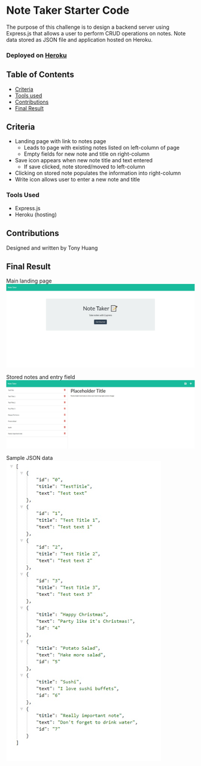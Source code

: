 # Note Taker Starter Code
The purpose of this challenge is to design a backend server using Express.js that allows a user to perform CRUD operations on notes. Note data stored as JSON file and application hosted on Heroku.

### Deployed on [Heroku](https://note-taker-express-week11.herokuapp.com/notes)

## Table of Contents
* [Criteria](#criteria)
* [Tools used](#tools-used)
* [Contributions](#contributions)
* [Final Result](#final-result)

## Criteria
* Landing page with link to notes page
    * Leads to page with existing notes listed on left-column of page
    * Empty fields for new note and title on right-column
* Save icon appears when new note title and text entered
    * If save clicked, note stored/moved to left-column
* Clicking on stored note populates the information into right-column
* Write icon allows user to enter a new note and title

### Tools Used
* Express.js
* Heroku (hosting)

## Contributions
Designed and written by Tony Huang

## Final Result
Main landing page
<img src='./assets/images/MainLandingPage.jpg' alt='Main Landing Page'/>

Stored notes and entry field
<img src='./assets/images/StoredNotes_EntryField.jpg' alt='All stored notes and new note field'/>

Sample JSON data
<img src='./assets/images/StoredJSON.jpg' alt='Sample of stored data in JSON format'/>